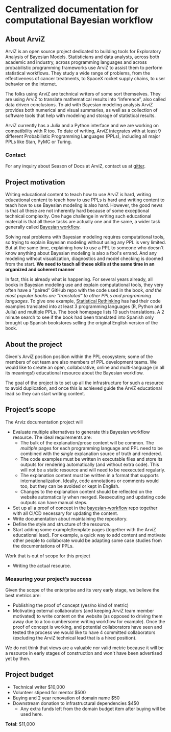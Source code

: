 # Centralized documentation for computational Bayesian workflow

## About ArviZ
ArviZ is an open source project dedicated to building tools for Exploratory Analysis of Bayesian Models.
Statisticians and data analysts, across both academic and industry, across programming languages
and across probabilistic programming frameworks use ArviZ to assist them to perform statistical workflows.
They study a wide range of problems, from the effectiveness of cancer treatments,
to SpaceX rocket supply chains, to user behavior on the internet.

The folks using ArviZ are technical writers of some sort themselves.
They are using ArviZ to translate mathematical results into “inference”, also called data driven conclusions.
To aid with Bayesian modeling analysis ArviZ provides both numerical and visual summaries,
as well as a collection of software tools that help with modeling and storage of statistical results.

ArviZ currently has a Julia and a Python interface and we are working on compatibility with R too.
To date of writing, ArviZ integrates with at least 9 different Probabilistic Programming Languages (PPLs),
including all major PPLs like Stan, PyMC or Turing.

### Contact
For any inquiry about Season of Docs at ArviZ, contact us at [gitter](https://gitter.im/arviz-devs/season_of_docs).

## Project motivation
Writing educational content to teach how to use ArviZ is hard, writing educational content to teach
how to use PPLs is hard and writing content to teach how to use Bayesian modeling is also hard.
However, the good news is that all these are not inherently hard because of some exceptional
technical complexity. One huge challenge in writing such educational material is that
all these tasks are actually one and the same, a wider task generally called
[Bayesian workflow](https://arxiv.org/abs/2011.01808).

Solving real problems with Bayesian modeling requires computational tools,
so trying to explain Bayesian modeling without using any PPL is very limited.
But at the same time, explaining how to use a PPL to someone who doesn't know
anything about Bayesian modeling is also a fool's errand.
And any modeling without visualization, diagnostics and model checking is
doomed from the start.
**We need to teach all these skills at the same time in an organized and coherent manner**

In fact, this is already what is happening. For several years already,
all books in Bayesian modeling use and explain computational tools,
they very often have a "paired" GitHub repo with the code used in the book,
_and the most popular books are "translated" to other PPLs and programming languages_.
To give one example, [Statistical Rethinking](https://xcelab.net/rm/statistical-rethinking/)
has had their code examples translated into at least 3 programming languages
(R, Python and Julia) and multiple PPLs. The book homepage lists 10 such translations.
A 2 minute search to see if the book had been translated into Spanish only
brought up Spanish bookstores selling the original English version of the book.

## About the project
Given's ArviZ position position within the PPL ecosystem; some of the members of out team
are also members of PPL development teams. We would like to create an open, collaborative, online
and multi-language (in all its meanings!) educational resource about the Bayesian workflow.

The goal of the project is to set up all the infrastructure for such a resource to
avoid duplication, and once this is achieved guide the ArviZ educational lead
so they can start writing content.

## Project’s scope
The Arviz documentation project will
* Evaluate multiple alternatives to generate this Bayesian workflow resource.
  The ideal requirements are:
  - The bulk of the explanation/prose content will be common.
    The _multiple_ pages for each programming language and PPL need to be combined
    with the _single_ explanation source of truth and rendered.
  - The code examples must be written in executable files and store its outputs
    for rendering automatically (and without extra code).
    This will not be a static resource and will need to be reexecuted regularly.
  - The explanation content must be written in a format that supports internationalization.
    Ideally, code annotations or comments would too, but they can be avoided
    or kept in English.
  - Changes to the explanation content should be reflected on the website automatically
    when merged. Reexecuting and updating code outputs can have manual steps.
* Set up all a proof of concept in the [bayesian-workflow](https://github.com/arviz-devs/bayesian-workflow) repo
  together with all CI/CD necessary for updating the content.
* Write documentation about maintaining the repository.
* Define the style and structure of the resource.
* Start adding some example/template pages (together with the ArviZ educational lead).
  For example, a quick way to add content and motivate other people to
  collaborate would be adapting some case studies from the documentations
  of PPLs.

Work that is out of scope for this project
* Writing the actual resource.

### Measuring your project’s success
Given the scope of the enterprise and its very early stage, we believe the best metrics are:
* Publishing the proof of concept (yes/no kind of metric)
* Motivating external collaborators (and keeping ArviZ team member motivated)
  to write content on the website (as opposed to driving them away due to a too cumbersome
  writing workflow for example). Once the proof of concept is working, and potential
  collaborators have seen and tested the process we would like to have 4 committed collaborators
  (excluding the ArviZ technical lead that is a hired position).

We do not think that views are a valuable nor valid metric because it will be a resource
in early stages of construction and won't have been advertised yet by then.

## Project budget

* Technical writer $10,000
* Volunteer stipend for mentor $500
* Buying and 2 year renovation of domain name $50
* Downstream donation to infrastructural dependencies $450
  - Any extra funds left from the domain budget item after buying will be used here.

**Total**: $11,000
